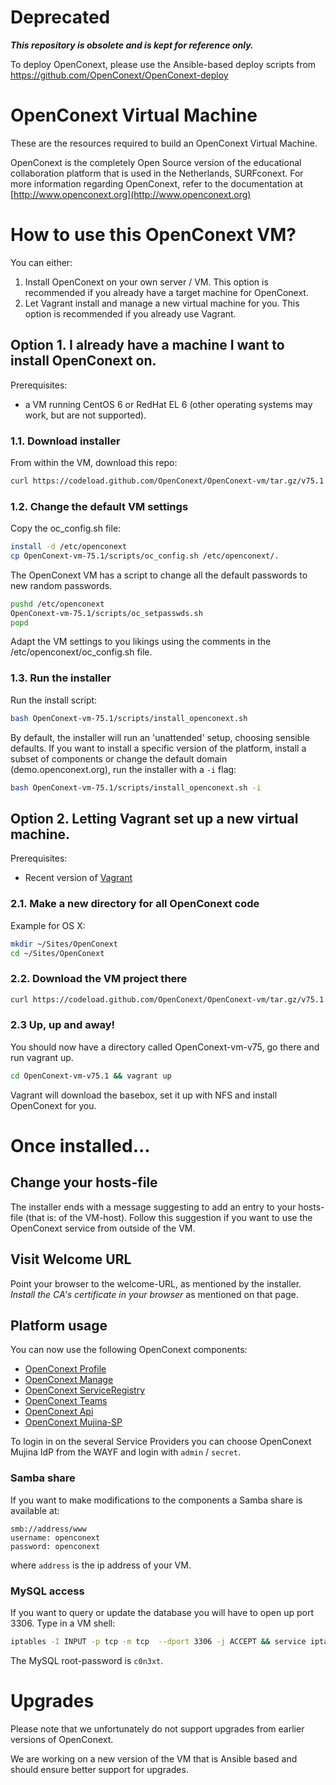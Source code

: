 # Deprecated

<strong>*This repository is obsolete and is kept for reference only.*</strong>

To deploy OpenConext, please use the
Ansible-based deploy scripts from
https://github.com/OpenConext/OpenConext-deploy



# OpenConext Virtual Machine

These are the resources required to build an OpenConext Virtual Machine.

OpenConext is the completely Open Source version of the educational collaboration platform that is used in the Netherlands, SURFconext.
For more information regarding OpenConext, refer to the documentation at [http://www.openconext.org](http://www.openconext.org)

# How to use this OpenConext VM?

You can either:

1.  Install OpenConext on your own server / VM. This option is recommended if you already have a target machine for OpenConext.
2.  Let Vagrant install and manage a new virtual machine for you. This option is recommended if you already use Vagrant.

## Option 1. I already have a machine I want to install OpenConext on.
Prerequisites:
* a VM running CentOS 6 or RedHat EL 6 (other operating systems may work, but are not supported).

### 1.1. Download installer
From within the VM, download this repo:

```bash
curl https://codeload.github.com/OpenConext/OpenConext-vm/tar.gz/v75.1 | tar zx
```

### 1.2. Change the default VM settings
Copy the oc_config.sh file:
```bash
install -d /etc/openconext
cp OpenConext-vm-75.1/scripts/oc_config.sh /etc/openconext/.
```

The OpenConext VM has a script to change all the default passwords to new random passwords.
```bash
pushd /etc/openconext
OpenConext-vm-75.1/scripts/oc_setpasswds.sh
popd
```


Adapt the VM settings to you likings using the comments in the /etc/openconext/oc_config.sh file.
 
### 1.3. Run the installer
Run the install script:

```bash
bash OpenConext-vm-75.1/scripts/install_openconext.sh
```

By default, the installer will run an 'unattended' setup, choosing sensible defaults.
If you want to install a specific version of the platform, install a subset of components or change the default domain (demo.openconext.org), run the installer with a ````-i```` flag:

```bash
bash OpenConext-vm-75.1/scripts/install_openconext.sh -i
```

## Option 2. Letting Vagrant set up a new virtual machine.

Prerequisites:
* Recent version of [Vagrant](https://www.vagrantup.com)

### 2.1. Make a new directory for all OpenConext code

Example for OS X:
```bash
mkdir ~/Sites/OpenConext
cd ~/Sites/OpenConext
```

### 2.2. Download the VM project there
```bash
curl https://codeload.github.com/OpenConext/OpenConext-vm/tar.gz/v75.1 | tar zxv
```

### 2.3 Up, up and away!
You should now have a directory called OpenConext-vm-v75, go there and run vagrant up.
```bash
cd OpenConext-vm-v75.1 && vagrant up
```

Vagrant will download the basebox, set it up with NFS and install OpenConext for you.



# Once installed...

## Change your hosts-file
The installer ends with a message suggesting to add an entry to your hosts-file (that is: of the VM-host).
Follow this suggestion if you want to use the OpenConext service from outside of the VM.

## Visit Welcome URL
Point your browser to the welcome-URL, as mentioned by the installer.
_Install the CA's certificate in your browser_ as mentioned on that page.


## Platform usage

You can now use the following OpenConext components:

* [OpenConext Profile](https://profile.demo.openconext.org)
* [OpenConext Manage](https://manage.demo.openconext.org)
* [OpenConext ServiceRegistry](https://serviceregistry.demo.openconext.org)
* [OpenConext Teams](https://teams.demo.openconext.org)
* [OpenConext Api](https://api.demo.openconext.org/v1/test)
* [OpenConext Mujina-SP](https://mujina-sp.demo.openconext.org)

To login in on the several Service Providers you can choose OpenConext Mujina IdP from the WAYF and login with ``admin`` / ``secret``.

### Samba share
If you want to make modifications to the components a Samba share is available at:

    smb://address/www
    username: openconext
    password: openconext

where ``address`` is the ip address of your VM.

### MySQL access
If you want to query or update the database you will have to open up port 3306. Type in a VM shell:

```bash
iptables -I INPUT -p tcp -m tcp  --dport 3306 -j ACCEPT && service iptables save
```

The MySQL root-password is ``c0n3xt``.

# Upgrades

Please note that we unfortunately do not support upgrades from earlier versions of OpenConext.

We are working on a new version of the VM that is Ansible based and should ensure better support for upgrades.
